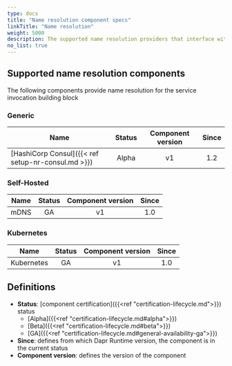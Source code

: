 ```yaml
---
type: docs
title: "Name resolution component specs"
linkTitle: "Name resolution"
weight: 5000
description: The supported name resolution providers that interface with Dapr service invocation
no_list: true
---
```


## Supported name resolution components

The following components provide name resolution for the service invocation building block

### Generic

| Name                                            | Status  | Component version | Since |
|-------------------------------------------------|:-------:|:-----------------:|:-----:|
| [HashiCorp Consul]({{< ref setup-nr-consul.md >}}) | Alpha   | v1                | 1.2   |

### Self-Hosted

| Name | Status | Component version | Since |
|------|:------:|:-----------------:|:-----:|
| mDNS | GA     | v1                | 1.0   |

### Kubernetes

| Name       | Status | Component version | Since |
|------------|:------:|:-----------------:|:-----:|
| Kubernetes | GA     | v1                | 1.0   |


## Definitions

- **Status**: [component certification]({{<ref "certification-lifecycle.md">}}) status
   - [Alpha]({{<ref "certification-lifecycle.md#alpha">}})
   - [Beta]({{<ref "certification-lifecycle.md#beta">}})
   - [GA]({{<ref "certification-lifecycle.md#general-availability-ga">}})
- **Since**: defines from which Dapr Runtime version, the component is in the current status
- **Component version**: defines the version of the component
